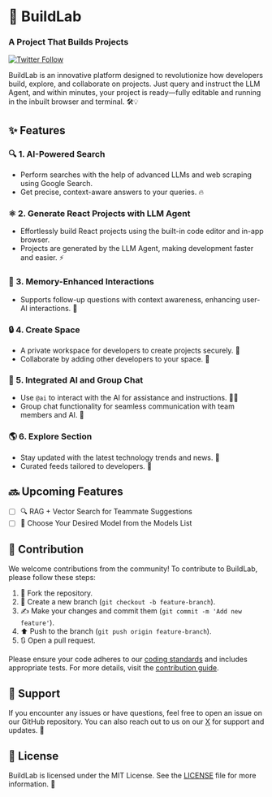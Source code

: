 # 🚀 BuildLab 

<h3>A Project That Builds Projects</h3>

[![Twitter Follow](https://img.shields.io/twitter/follow/BuildLabAI?style=social)](https://x.com/buildlab_ai)

BuildLab is an innovative platform designed to revolutionize how developers build, explore, and collaborate on projects. Just query and instruct the LLM Agent, and within minutes, your project is ready—fully editable and running in the inbuilt browser and terminal. 🛠️💡

## ✨ Features

### 🔍 1. **AI-Powered Search**
- Perform searches with the help of advanced LLMs and web scraping using Google Search.
- Get precise, context-aware answers to your queries. 🔥

### ⚛️ 2. **Generate React Projects with LLM Agent**
- Effortlessly build React projects using the built-in code editor and in-app browser.
- Projects are generated by the LLM Agent, making development faster and easier. ⚡

### 🧠 3. **Memory-Enhanced Interactions**
- Supports follow-up questions with context awareness, enhancing user-AI interactions. 🤖

### 🔒 4. **Create Space**
- A private workspace for developers to create projects securely. 🔑
- Collaborate by adding other developers to your space. 🤝

### 💬 5. **Integrated AI and Group Chat**
- Use `@ai` to interact with the AI for assistance and instructions. 🤖💡
- Group chat functionality for seamless communication with team members and AI. 📢

### 🌎 6. **Explore Section**
- Stay updated with the latest technology trends and news. 📡
- Curated feeds tailored to developers. 📰

## 🔜 Upcoming Features

- [ ] 🔍 RAG + Vector Search for Teammate Suggestions
- [ ] 🤖 Choose Your Desired Model from the Models List

## 🤝 Contribution

We welcome contributions from the community! To contribute to BuildLab, please follow these steps:

1. 🍴 Fork the repository.
2. 🌿 Create a new branch (`git checkout -b feature-branch`).
3. ✍️ Make your changes and commit them (`git commit -m 'Add new feature'`).
4. ⬆️ Push to the branch (`git push origin feature-branch`).
5. 🔃 Open a pull request.

Please ensure your code adheres to our [coding standards](CODE_OF_CONDUCT.md) and includes appropriate tests. For more details, visit the [contribution guide](CONTRIBUTING.md).

## 📢 Support

If you encounter any issues or have questions, feel free to open an issue on our GitHub repository. You can also reach out to us on our [X](https://x.com/buildlab_ai) for support and updates. 🚀

## 📜 License

BuildLab is licensed under the MIT License. See the [LICENSE](LICENSE) file for more information. 📄